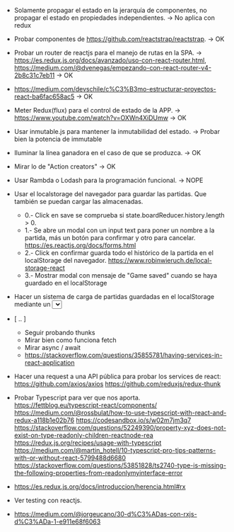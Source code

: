- Solamente propagar el estado en la jerarquía de componentes, no propagar el estado en propiedades independientes. -> No aplica con redux
- Probar componentes de https://github.com/reactstrap/reactstrap. -> OK
- Probar un router de reactjs para el manejo de rutas en la SPA. ->
    https://es.redux.js.org/docs/avanzado/uso-con-react-router.html,
    https://medium.com/@dvenegas/empezando-con-react-router-v4-2b8c31c7eb11 -> OK
- https://medium.com/devschile/c%C3%B3mo-estructurar-proyectos-react-ba6fac658ac5 -> OK
- Meter Redux(flux) para el control de estado de la APP. -> https://www.youtube.com/watch?v=OXWn4XiDUmw -> OK
- Usar inmutable.js para mantener la inmutabilidad del estado. -> Probar bien la potencia de immutable
- Iluminar la línea ganadora en el caso de que se produzca. -> OK
- Mirar lo de "Action creators" -> OK
- Usar Rambda o Lodash para la programación funcional. -> NOPE

- Usar el localstorage del navegador para guardar las partidas. Que también se puedan cargar las almacenadas.
    - 0.- Click en save se comprueba si state.boardReducer.history.length > 0.
    - 1.- Se abre un modal con un input text para poner un nombre a la partida, más un botón para confirmar y otro para cancelar. https://es.reactjs.org/docs/forms.html
    - 2.- Click en confirmar guarda todo el histórico de la partida en el localStorage del navegador. https://www.robinwieruch.de/local-storage-react
    - 3.- Mostrar modal con mensaje de "Game saved" cuando se haya guardado en el localStorage

- Hacer un sistema de carga de partidas guardadas en el localStorage mediante un <select>

- [ .. ]
    - Seguir probando thunks
    - Mirar bien como funciona fetch
    - Mirar async / await
    - https://stackoverflow.com/questions/35855781/having-services-in-react-application

- Hacer una request a una API pública para probar los services de react:
    https://github.com/axios/axios
    https://github.com/reduxjs/redux-thunk

- Probar Typescript para ver que nos aporta.
    https://fettblog.eu/typescript-react/components/
    https://medium.com/@rossbulat/how-to-use-typescript-with-react-and-redux-a118b1e02b76
    https://codesandbox.io/s/w02m7jm3q7
    https://stackoverflow.com/questions/52249390/property-xyz-does-not-exist-on-type-readonly-children-reactnode-rea
    https://redux.js.org/recipes/usage-with-typescript
    https://medium.com/@martin_hotell/10-typescript-pro-tips-patterns-with-or-without-react-5799488d6680
    https://stackoverflow.com/questions/53851828/ts2740-type-is-missing-the-following-properties-from-readonlymyinterface-error

- https://es.redux.js.org/docs/introduccion/herencia.html#rx
- Ver testing con reactjs.
- https://medium.com/@jorgeucano/30-d%C3%ADas-con-rxjs-d%C3%ADa-1-e911e68f6063
